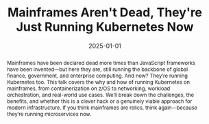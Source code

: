 ---
title: Mainframes Aren't Dead, They're Just Running Kubernetes Now
date: 2025-01-01
abstract: Mainframes have been declared dead more times than JavaScript frameworks have been invented—but here they are, still running the backbone of global finance, government, and enterprise computing. And now? They’re running Kubernetes too. This talk covers the why and how of running Kubernetes on mainframes, from containerization on z/OS to networking, workload orchestration, and real-world use cases. We’ll break down the challenges, the benefits, and whether this is a clever hack or a genuinely viable approach for modern infrastructure. If you think mainframes are relics, think again—because they’re running microservices now.
pinned: true
conferences:
  - name: The Linux Foundation Open Source Summit North America
    location: TBD
    date: 2025-06-24
    cancelled: true
  - name: Kubernetes Community Day Budapest
    location: Budapest
    date: 2025-04-24
    slides: /talks/slides/kcd-bud-mainframe.pdf
  - name: Kubernetes Community Days Bratislava
    location: Bratislava
    date: 2025-06-06
  - name: Container Days 
    location: Hamburg
    date: 2025-09-10
---